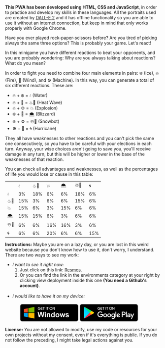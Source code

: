 <!-- https://yarduon.com -->
<strong>This PWA has been developed using HTML, CSS and JavaScript</strong>, in order to practice and develop my skills in these languages. All the portraits used are created by <a href="https://openai.com/dall-e-2/">DALL-E 2</a> and it has offline functionality so you are able to use it without an internet connection, but keep in mind that only works properly with Google Chrome. 

Have you ever played rock-paper-scissors before? Are you tired of picking always the same three options? This is probably your game. Let's react!

In this minigame you have different reactions to beat your opponents, and you are probably wondering: Why are you always talking about reactions? What do you mean?

In order to fight you need to combine four main elements in pairs: ❄️ (Ice), 🔥 (Fire), 🍃 (Wind), and ⚙️ (Machine). In this way, you can generate a total of six different reactions. These are:

<ul>
    <li>🔥 + ❄️ = 💧 (Water)</li>
    <li>🔥 + 🍃 = ♨💨 (Heat Wave)</li>
    <li>🔥 + ⚙️ = 💥 (Explosion)</li>
    <li>❄️ + 🍃 = 🌨️ (Blizzard)</li>
    <li>❄️ + ⚙️ = ☃️🤖 (Snowbot)</li>
    <li>⚙️ + 🍃 = 🌀 (Hurricane)</li>
</ul>

They all have weaknesses to other reactions and you can't pick the same one consecutively, so you have to be careful with your elections in each turn. Anyway, your wise choices aren't going to save you, you'll receive damage in any turn, but this will be higher or lower in the base of the weaknesses of that reaction. 

You can check all advantages and weaknesses, as well as the percentages of life you would lose or cause in this table:

<table>
    <tr>
        <td></td>
        <td>💧</td>
        <td>♨💨</td>
        <td>💥</td>
        <td>🌨️</td>
        <td>☃️🤖</td>
        <td>🌀</td>
    </tr>
    <tr>
        <td>💧</td>
        <td>3%</td>
        <td>18%</td>
        <td>6%</td>
        <td>6%</td>
        <td>18%</td>
        <td>6%</td>
    </tr>
    <tr>
        <td>♨💨</td>
        <td>15%</td>
        <td>3%</td>
        <td>6%</td>
        <td>6%</td>
        <td>15%</td>
        <td>6%</td>
    </tr>
    <tr>
        <td>💥</td>
        <td>15%</td>
        <td>6%</td>
        <td>3%</td>
        <td>15%</td>
        <td>6%</td>
        <td>6%</td>
    </tr>
    <tr>
        <td>🌨️</td>
        <td>15%</td>
        <td>15%</td>
        <td>6%</td>
        <td>3%</td>
        <td>6%</td>
        <td>6%</td>
    </tr>
    <tr>
        <td>☃️🤖</td>
        <td>6%</td>
        <td>6%</td>
        <td>16%</td>
        <td>16%</td>
        <td>3%</td>
        <td>6%</td>
    </tr>
    <tr>
        <td>🌀</td>
        <td>6%</td>
        <td>6%</td>
        <td>20%</td>
        <td>6%</td>
        <td>6%</td>
        <td>15%</td>
    </tr>
</table>

<strong>Instructions:</strong> Maybe you are on a lazy day, or you are lost in this weird website because you don't know how to use it, don't worry, I understand.
There are two ways to see my work:

<ul>
    <li>
        <em>I want to see it right now:</em>
        <ol>
            <li>Just click on this link: <a href="https://yarduon.com/resmos/">Resmos</a>.</li>
            <li>Or you can find the link in the environments category at your right by clicking view deployment inside this one <strong>(You need a Github's account)</strong>.</li>
        </ol>
    </li>
    </br>
    <li>
        <em>I would like to have it on my device:</em>
        <ol>
            </br>
            <a href="https://apps.microsoft.com/store/detail/resmos/9N2V96R46H8Q?hl=en">
                <img alt="Windows badge" src="./img/pwa/badges/windows_en.png" />
            </a>
            <a href="https://play.google.com/store/apps/details?id=reactions.game.twa&hl=en">
                <img alt="Android badge" src="./img/pwa/badges/android_en.png" />
            </a> 
        </ol>
    </li>
</ul>
<strong>License:</strong> You are not allowed to modify, use my code or resources for your own projects without my consent, even if it's everything is public. If you do not follow the preceding, I might take legal actions against you.